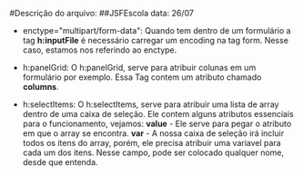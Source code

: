 #Descrição do arquivo: ##JSFEscola data: 26/07

- enctype="multipart/form-data": Quando tem dentro de um formulário a tag **h:inputFile** é necessário carregar um encoding na tag form. Nesse caso, estamos nos referindo ao enctype.

- h:panelGrid: O h:panelGrid, serve para atribuir colunas em um formulário por exemplo. Essa Tag contem um atributo chamado **columns**.

- h:selectItems: O h:selectItems, serve para atribuir uma lista de array dentro de uma caixa de seleção. Ele contem alguns atributos essenciais para o funcionamento, vejamos: **value** - Ele serve para pegar o atributo em que o array se encontra. **var** - A nossa caixa de seleção irá incluir todos os itens do array, porém, ele precisa atribuir uma variavel para cada um dos itens. Nesse campo, pode ser colocado qualquer nome, desde que entenda.